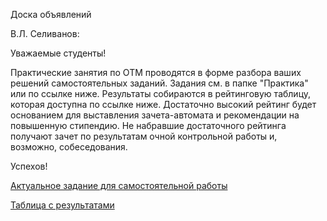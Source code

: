 Доска объявлений 

В.Л. Селиванов:

Уважаемые студенты!

Практические занятия по ОТМ проводятся в форме разбора ваших решений самостоятельных заданий. Задания см. в папке "Практика" или по ссылке ниже. 
Результаты собираются в рейтинговую таблицу, которая доступна по ссылке ниже. Достаточно высокий рейтинг будет основанием для выставления зачета-автомата и рекомендации на повышенную стипендию. Не набравшие достаточного рейтинга получают зачет по результатам очной контрольной работы и, возможно, собеседования. 

Успехов!

  

[Актуальное задание для самостоятельной работы](https://docs.yandex.ru/docs/view?url=ya-disk%3A%2F%2F%2Fdisk%2FTask7.pdf&name=Task7.pdf&uid=246453&nosw=1)



[Таблица с результатами](https://docs.google.com/spreadsheets/d/1evWp-Hhzs36jRN7MhpjcBVy7LAIIiQPZFxvZDyPBJHM/edit#gid=0)
